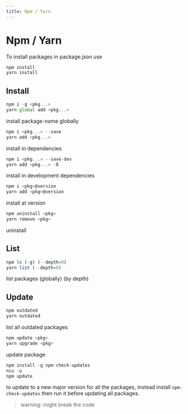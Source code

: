 ```yaml
---
title: Npm / Yarn
---
```


# Npm / Yarn
To install packages in package.json use
```js
npm install
yarn install
```

## Install
```js
npm i -g <pkg...>
yarn global add <pkg...>
```
install package-name globally

```js
npm i <pkg...> --save
yarn add <pkg...>
```
install in dependencies

```js
npm i <pkg...> --save-dev
yarn add <pkg...> -D
```
install in development dependencies

```js
npm i <pkg>@version
yarn add <pkg>@version
```
install at version

```js
npm uninstall <pkg>
yarn remove <pkg>
```
uninstall

## List
```js
npm ls (-g) (--depth=0)
yarn list (--depth=0)
```
list packages (globally) (by depth)

## Update
```js
npm outdated
yarn outdated
```
list all outdated packages

```js
npm update <pkg>
yarn upgrade <pkg>
```
update package

```js
npm install -g npm-check-updates
ncu -u
npm update
```
to update to a new major version for all the packages, instead install `npm-check-updates` then run it before updating all packages.

> warning: might break the code